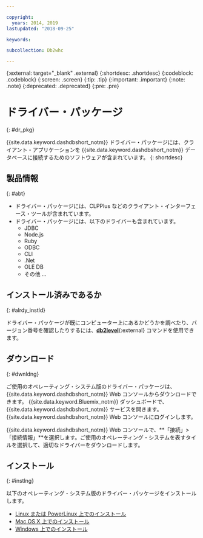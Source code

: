 ```yaml
---

copyright:
  years: 2014, 2019
lastupdated: "2018-09-25"

keywords:

subcollection: Db2whc

---
```


<!-- Attribute definitions --> 
{:external: target="_blank" .external}
{:shortdesc: .shortdesc}
{:codeblock: .codeblock}
{:screen: .screen}
{:tip: .tip}
{:important: .important}
{:note: .note}
{:deprecated: .deprecated}
{:pre: .pre}

# ドライバー・パッケージ
{: #dr_pkg}

{{site.data.keyword.dashdbshort_notm}} ドライバー・パッケージには、クライアント・アプリケーションを {{site.data.keyword.dashdbshort_notm}} データベースに接続するためのソフトウェアが含まれています。 
{: shortdesc}

## 製品情報
{: #abt}

- ドライバー・パッケージには、CLPPlus などのクライアント・インターフェース・ツールが含まれています。
- ドライバー・パッケージには、以下のドライバーも含まれています。 
  - JDBC
  - Node.js
  - Ruby
  - ODBC
  - CLI
  - .Net
  - OLE DB
  - その他 ...

## インストール済みであるか
{: #alrdy_instld}

ドライバー・パッケージが既にコンピューター上にあるかどうかを調べたり、バージョン番号を確認したりするには、[**db2level**](https://www.ibm.com/support/knowledgecenter/SS6NHC/com.ibm.swg.im.dashdb.admin.cmd.doc/doc/r0009195.html){:external} コマンドを使用できます。

## ダウンロード
{: #dwnldng}

ご使用のオペレーティング・システム版のドライバー・パッケージは、{{site.data.keyword.dashdbshort_notm}} Web コンソールからダウンロードできます。 {{site.data.keyword.Bluemix_notm}} ダッシュボードで、{{site.data.keyword.dashdbshort_notm}} サービスを開きます。 {{site.data.keyword.dashdbshort_notm}} Web コンソールにログインします。

{{site.data.keyword.dashdbshort_notm}} Web コンソールで、**「接続」>「接続情報」**を選択します。ご使用のオペレーティング・システムを表すタイルを選択して、適切なドライバーをダウンロードします。

## インストール
{: #instlng}

以下のオペレーティング・システム版のドライバー・パッケージをインストールします。
- [Linux または PowerLinux 上でのインストール](/docs/services/Db2whc?topic=Db2whc-install_dr_pkg_linux#install_dr_pkg_linux)
- [Mac OS X 上でのインストール](/docs/services/Db2whc?topic=Db2whc-install_dr_pkg_mac#install_dr_pkg_mac)
- [Windows 上でのインストール](/docs/services/Db2whc?topic=Db2whc-install_dr_pkg_windows#install_dr_pkg_windows)

<!-- ## Configuring

To connect local applications or client tools to your {{site.data.keyword.dashdbshort_notm}} database, [configure your environment for your Db2 database](driver_pkg_cfg.html). -->


